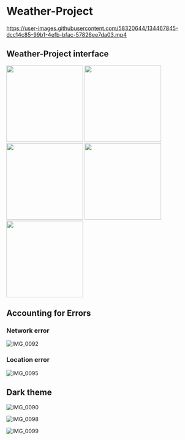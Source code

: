 # Weather-Project

https://user-images.githubusercontent.com/58320644/134467845-dcc14c85-99b1-4efb-bfac-57826ee7da03.mp4

## Weather-Project interface 
<!-- ![IMG_0086](https://user-images.githubusercontent.com/58320644/134467990-f111770f-695f-4ad5-916f-2970d14a523d.PNG) -->
<img src="https://user-images.githubusercontent.com/58320644/134467990-f111770f-695f-4ad5-916f-2970d14a523d.PNG" width="200">
<!-- ![IMG_0097](https://user-images.githubusercontent.com/58320644/134468089-0e14ae93-b5f7-40d1-b100-4c367876dfab.PNG) -->
<img src="https://user-images.githubusercontent.com/58320644/134468089-0e14ae93-b5f7-40d1-b100-4c367876dfab.PNG" width="200">
<!-- ![IMG_0087](https://user-images.githubusercontent.com/58320644/134468035-435f1547-eccb-41ba-b6db-79fb18879455.PNG) -->
<img src="https://user-images.githubusercontent.com/58320644/134468035-435f1547-eccb-41ba-b6db-79fb18879455.PNG" width="200">
<!-- ![IMG_0088](https://user-images.githubusercontent.com/58320644/134469445-e02c4b7c-222d-40f2-aeb4-543cddcf8cbe.png) -->
<img src="https://user-images.githubusercontent.com/58320644/134469445-e02c4b7c-222d-40f2-aeb4-543cddcf8cbe.png" width="200">
<!-- ![IMG_0089](https://user-images.githubusercontent.com/58320644/134468064-d326728b-16ad-43c3-8135-d83e76f51eac.PNG) -->
<img src="https://user-images.githubusercontent.com/58320644/134468064-d326728b-16ad-43c3-8135-d83e76f51eac.PNG" width="200">

## Accounting for Errors
### Network error
![IMG_0092](https://user-images.githubusercontent.com/58320644/134468277-155da968-a338-4671-a4bf-ebdcebbdba34.PNG)

### Location error
![IMG_0095](https://user-images.githubusercontent.com/58320644/134468398-719800e3-e90e-4e6a-96c1-4d5e55c523fe.PNG)

## Dark theme
![IMG_0090](https://user-images.githubusercontent.com/58320644/134468475-a948e117-92c6-4d5a-a149-60f837848688.PNG)

![IMG_0098](https://user-images.githubusercontent.com/58320644/134468610-6e83c10e-e691-43b7-a133-6d1978ca5fb0.PNG)

![IMG_0099](https://user-images.githubusercontent.com/58320644/134468625-480d442e-1b84-47c4-9c8f-c19f2c31e1d3.PNG)
